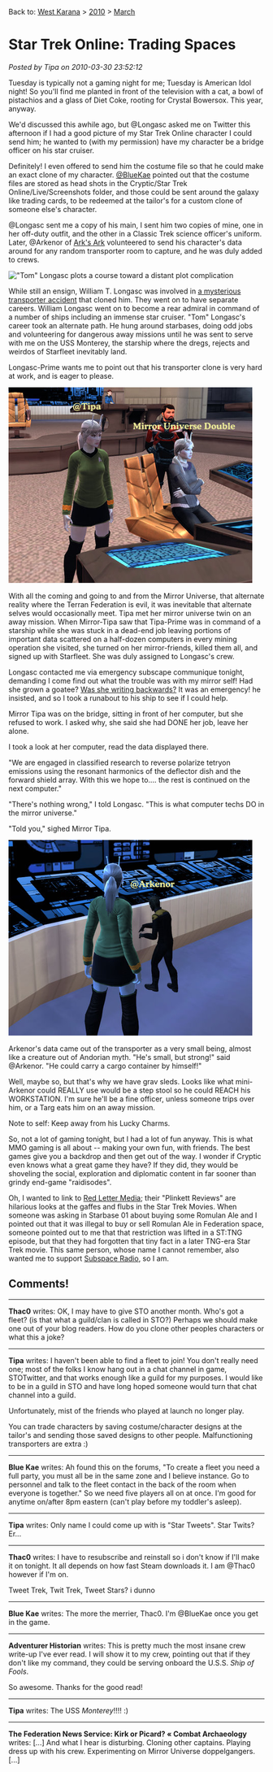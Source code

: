 Back to: [West Karana](/posts/westkarana.md) > [2010](/posts/2010/westkarana.md) > [March](./westkarana.md)
# Star Trek Online: Trading Spaces

*Posted by Tipa on 2010-03-30 23:52:12*

Tuesday is typically not a gaming night for me; Tuesday is American Idol night! So you'll find me planted in front of the television with a cat, a bowl of pistachios and a glass of Diet Coke, rooting for Crystal Bowersox. This year, anyway.

We'd discussed this awhile ago, but @Longasc asked me on Twitter this afternoon if I had a good picture of my Star Trek Online character I could send him; he wanted to (with my permission) have my character be a bridge officer on his star cruiser.

Definitely! I even offered to send him the costume file so that he could make an exact clone of my character. [@BlueKae](http://www.bluekae.com/) pointed out that the costume files are stored as head shots in the Cryptic/Star Trek Online/Live/Screenshots folder, and those could be sent around the galaxy like trading cards, to be redeemed at the tailor's for a custom clone of someone else's character.

@Longasc sent me a copy of his main, I sent him two copies of mine, one in her off-duty outfit, and the other in a Classic Trek science officer's uniform. Later, @Arkenor of [Ark's Ark](http://www.arksark.org/blog/) volunteered to send his character's data around for any random transporter room to capture, and he was duly added to crews.

![](../../../uploads/2010/03/GameClient-2010-03-30-19-41-25-45.jpg "\"Tom\" Longasc plots a course toward a distant plot complication")

While still an ensign, William T. Longasc was involved in [a mysterious transporter accident](http://memory-alpha.org/en/wiki/Talk:Thomas_Riker) that cloned him. They went on to have separate careers. William Longasc went on to become a rear admiral in command of a number of ships including an immense star cruiser. "Tom" Longasc's career took an alternate path. He hung around starbases, doing odd jobs and volunteering for dangerous away missions until he was sent to serve with me on the USS Monterey, the starship where the dregs, rejects and weirdos of Starfleet inevitably land.

Longasc-Prime wants me to point out that his transporter clone is very hard at work, and is eager to please.

![](../../../uploads/2010/03/GameClient-2010-03-30-19-45-55-24.jpg "Super friends from the Mirror Universe")

With all the coming and going to and from the Mirror Universe, that alternate reality where the Terran Federation is evil, it was inevitable that alternate selves would occasionally meet. Tipa met her mirror universe twin on an away mission. When Mirror-Tipa saw that Tipa-Prime was in command of a starship while she was stuck in a dead-end job leaving portions of important data scattered on a half-dozen computers in every mining operation she visited, she turned on her mirror-friends, killed them all, and signed up with Starfleet. She was duly assigned to Longasc's crew.

Longasc contacted me via emergency subscape communique tonight, demanding I come find out what the trouble was with my mirror self! Had she grown a goatee? [Was she writing backwards?](http://en.wikipedia.org/wiki/Doppelg%C3%A4nger_(1969_film)) It was an emergency! he insisted, and so I took a runabout to his ship to see if I could help.

Mirror Tipa was on the bridge, sitting in front of her computer, but she refused to work. I asked why, she said she had DONE her job, leave her alone.

I took a look at her computer, read the data displayed there.

"We are engaged in classified research to reverse polarize tetryon emissions using the resonant harmonics of the deflector dish and the forward shield array. With this we hope to.... the rest is continued on the next computer."

"There's nothing wrong," I told Longasc. "This is what computer techs DO in the mirror universe."

"Told you," sighed Mirror Tipa.

![](../../../uploads/2010/03/GameClient-2010-03-30-21-11-58-07.jpg "Arkenor gets small")

Arkenor's data came out of the transporter as a very small being, almost like a creature out of Andorian myth. "He's small, but strong!" said @Arkenor. "He could carry a cargo container by himself!"

Well, maybe so, but that's why we have grav sleds. Looks like what mini-Arkenor could REALLY use would be a step stool so he could REACH his WORKSTATION. I'm sure he'll be a fine officer, unless someone trips over him, or a Targ eats him on an away mission.

Note to self: Keep away from his Lucky Charms.

So, not a lot of gaming tonight, but I had a lot of fun anyway. This is what MMO gaming is all about -- making your own fun, with friends. The best games give you a backdrop and then get out of the way. I wonder if Cryptic even knows what a great game they have? If they did, they would be shoveling the social, exploration and diplomatic content in far sooner than grindy end-game "raidisodes".

Oh, I wanted to link to [Red Letter Media](http://www.blancscreencinema.com/redlettermedia/plinkett.html); their "Plinkett Reviews" are hilarious looks at the gaffes and flubs in the Star Trek Movies. When someone was asking in Starbase 01 about buying some Romulan Ale and I pointed out that it was illegal to buy or sell Romulan Ale in Federation space, someone pointed out to me that that restriction was lifted in a ST:TNG episode, but that they had forgotten that tiny fact in a later TNG-era Star Trek movie. This same person, whose name I cannot remember, also wanted me to support [Subspace Radio](http://www.subspace-radio.net/), so I am.

## Comments!

---

**Thac0** writes: OK, I may have to give STO another month. Who's got a fleet? (is that what a guild/clan is called in STO?) Perhaps we should make one out of your blog readers. How do you clone other peoples characters or what this a joke?

---

**Tipa** writes: I haven't been able to find a fleet to join! You don't really need one; most of the folks I know hang out in a chat channel in game, STOTwitter, and that works enough like a guild for my purposes. I would like to be in a guild in STO and have long hoped someone would turn that chat channel into a guild.

Unfortunately, mist of the friends who played at launch no longer play.

You can trade characters by saving costume/character designs at the tailor's and sending those saved designs to other people. Malfunctioning transporters are extra :)

---

**Blue Kae** writes: Ah found this on the forums, "To create a fleet you need a full party, you must all be in the same zone and I believe instance. Go to personnel and talk to the fleet contact in the back of the room when everyone is together." So we need five players all on at once. I'm good for anytime on/after 8pm eastern (can't play before my toddler's asleep).

---

**Tipa** writes: Only name I could come up with is "Star Tweets". Star Twits? Er...

---

**Thac0** writes: I have to resubscribe and reinstall so i don't know if I'll make it on tonight. It all depends on how fast Steam downloads it. I am @Thac0 however if I'm on. 

Tweet Trek, Twit Trek, Tweet Stars? i dunno

---

**Blue Kae** writes: The more the merrier, Thac0. I'm @BlueKae once you get in the game.

---

**Adventurer Historian** writes: This is pretty much the most insane crew write-up I've ever read. I will show it to my crew, pointing out that if they don't like my command, they could be serving onboard the U.S.S. *Ship of Fools*.

So awesome. Thanks for the good read!

---

**Tipa** writes: The USS *Monterey*!!!! :)

---

**The Federation News Service: Kirk or Picard? &laquo; Combat Archaeology** writes: [...] And what I hear is disturbing. Cloning other captains. Playing dress up with his crew. Experimenting on Mirror Universe doppelgangers. [...]

